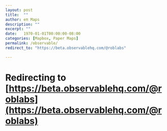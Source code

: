 ```yaml
---
layout: post
title:  ""
author: eπ Maps
description: ""
excerpt: ""
date:   1970-01-01T00:00:00-08:00
categories: [Mapbox, Paper Maps]
permalink: /observable/
redirect_to: "https://beta.observablehq.com/@roblabs"

---
```


# Redirecting to [https://beta.observablehq.com/@roblabs](https://beta.observablehq.com/@roblabs)
